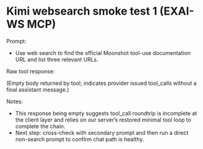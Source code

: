 # Kimi websearch smoke test 1 (EXAI-WS MCP)

Prompt:
- Use web search to find the official Moonshot tool-use documentation URL and list three relevant URLs.

Raw tool response:

<raw>
(Empty body returned by tool; indicates provider issued tool_calls without a final assistant message.)
</raw>

Notes:
- This response being empty suggests tool_call roundtrip is incomplete at the client layer and relies on our server’s restored minimal tool loop to complete the chain.
- Next step: cross-check with secondary prompt and then run a direct non-search prompt to confirm chat path is healthy.

